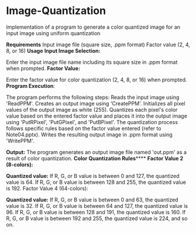 # Image-Quantization
Implementation of a program to generate a color quantized image for an input image using  uniform quantization

**Requirements**
Input image file (square size, .ppm format)
Factor value (2, 4, 8, or 16)
****Usage****
**Input Image Selection:**

Enter the input image file name including its square size in .ppm format when prompted.
**Factor Value:**

Enter the factor value for color quantization (2, 4, 8, or 16) when prompted.
**Program Execution**:

The program performs the following steps:
Reads the input image using 'ReadPPM'.
Creates an output image using 'CreatePPM'.
Initializes all pixel values of the output image as white (255).
Quantizes each pixel's color value based on the entered factor value and places it into the output image using 'PutRPixel', 'PutGPixel', and 'PutBPixel'.
The quantization process follows specific rules based on the factor value entered (refer to Note04.pptx).
Writes the resulting output image in .ppm format using 'WritePPM'.

**Output:**
The program generates an output image file named 'out.ppm' as a result of color quantization.
**Color Quantization Rules******
**Factor Value 2 (8-colors):**

**Quantized value:**
If R, G, or B value is between 0 and 127, the quantized value is 64.
If R, G, or B value is between 128 and 255, the quantized value is 192.
Factor Value 4 (64-colors):

**Quantized value:**
If R, G, or B value is between 0 and 63, the quantized value is 32.
If R, G, or B value is between 64 and 127, the quantized value is 96.
If R, G, or B value is between 128 and 191, the quantized value is 160.
If R, G, or B value is between 192 and 255, the quantized value is 224, and so on.
